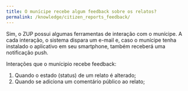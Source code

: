 ```yaml
---
title: O munícipe recebe algum feedback sobre os relatos?
permalink: /knowledge/citizen_reports_feedback/
---
```


Sim, o ZUP possui algumas ferramentas de interação com o munícipe. A cada interação, o sistema dispara um e-mail e, caso o munícipe tenha instalado o aplicativo em seu smartphone, também receberá uma notificação push.

Interações que o munícipio recebe feedback:

1. Quando o estado (status) de um relato é alterado;
2. Quando se adiciona um comentário público ao relato;
